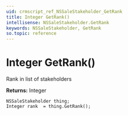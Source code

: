 ```yaml
---
uid: crmscript_ref_NSSaleStakeholder_GetRank
title: Integer GetRank()
intellisense: NSSaleStakeholder.GetRank
keywords: NSSaleStakeholder, GetRank
so.topic: reference
---
```


# Integer GetRank()

Rank in list of stakeholders

**Returns:** Integer

```crmscript
NSSaleStakeholder thing;
Integer rank  = thing.GetRank();
```

